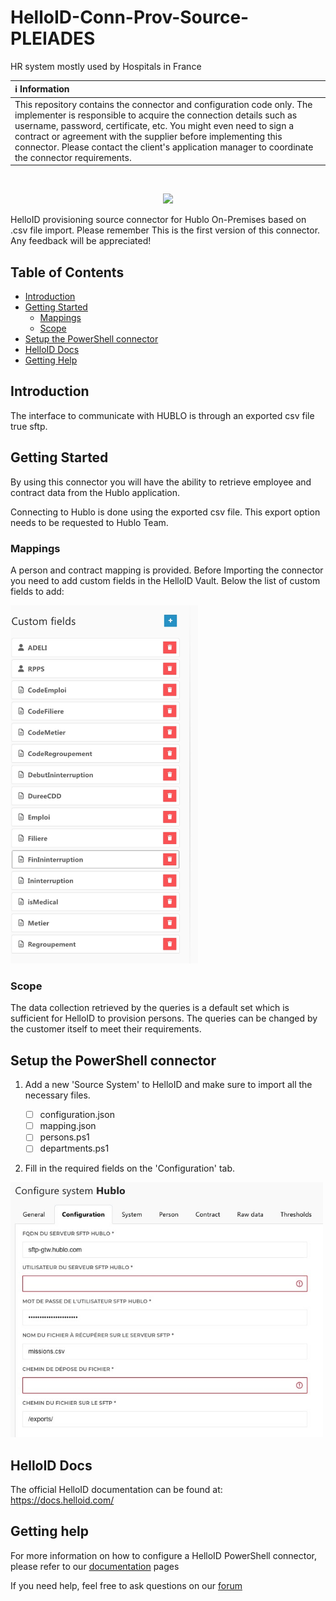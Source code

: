 # HelloID-Conn-Prov-Source-PLEIADES
HR system mostly used by Hospitals in France

| :information_source: Information |
|:---------------------------|
| This repository contains the connector and configuration code only. The implementer is responsible to acquire the connection details such as username, password, certificate, etc. You might even need to sign a contract or agreement with the supplier before implementing this connector. Please contact the client's application manager to coordinate the connector requirements.       |
<br />
<p align="center">
  <img src="https://www.tools4ever.fr/wp-content/uploads/sites/3/2025/02/LogoHublo.png" width="200">
</p>

HelloID provisioning source connector for Hublo On-Premises based on .csv file import.
Please remember This is the first version of this connector. Any feedback will be appreciated!

<!-- TABLE OF CONTENTS -->
## Table of Contents
* [Introduction](#introduction)
* [Getting Started](#getting-started)
  * [Mappings](#mappings)
  * [Scope](#scope)
* [Setup the PowerShell connector](#setup-the-powershell-connector)
* [HelloID Docs](#helloid-docs)
* [Getting Help](#getting-help)

## Introduction
The interface to communicate with HUBLO is through an exported csv file true sftp.


<!-- GETTING STARTED -->
## Getting Started

By using this connector you will have the ability to retrieve employee and contract data from the Hublo application.

Connecting to Hublo is done using the exported csv file.
This export option needs to be requested to Hublo Team.

### Mappings
A  person and contract mapping is provided.
Before Importing the connector you need to add custom fields in the HelloID Vault.
Below the list of custom fields to add:

<p align="left">
  <img src="https://github.com/Tools4everBV/HelloID-Conn-Prov-Source-HUBLO/raw/main/assets/Custom fields.png" width="300">
</p>


### Scope

The data collection retrieved by the queries is a default set which is sufficient for HelloID to provision persons.
The queries can be changed by the customer itself to meet their requirements.

<!-- USAGE EXAMPLES -->
## Setup the PowerShell connector

1. Add a new 'Source System' to HelloID and make sure to import all the necessary files.

    - [ ] configuration.json
    - [ ] mapping.json
    - [ ] persons.ps1
    - [ ] departments.ps1

2. Fill in the required fields on the 'Configuration' tab.

<p align="left">
  <img src="https://github.com/Tools4everBV/HelloID-Conn-Prov-Source-HUBLO/raw/main/assets/config.png" width="500">
</p>

## HelloID Docs
The official HelloID documentation can be found at: https://docs.helloid.com/

## Getting help

For more information on how to configure a HelloID PowerShell connector, please refer to our [documentation](https://docs.helloid.com/hc/en-us/articles/360012557600-Configure-a-custom-PowerShell-source-system) pages

If you need help, feel free to ask questions on our [forum](https://forum.helloid.com)

